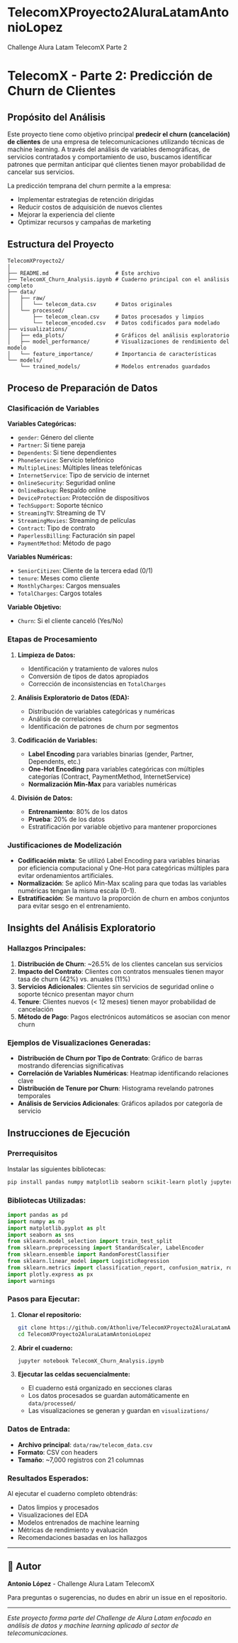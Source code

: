 # TelecomXProyecto2AluraLatamAntonioLopez
Challenge Alura Latam TelecomX Parte 2
# TelecomX - Parte 2: Predicción de Churn de Clientes

##  Propósito del Análisis

Este proyecto tiene como objetivo principal **predecir el churn (cancelación) de clientes** de una empresa de telecomunicaciones utilizando técnicas de machine learning. A través del análisis de variables demográficas, de servicios contratados y comportamiento de uso, buscamos identificar patrones que permitan anticipar qué clientes tienen mayor probabilidad de cancelar sus servicios.

La predicción temprana del churn permite a la empresa:
- Implementar estrategias de retención dirigidas
- Reducir costos de adquisición de nuevos clientes
- Mejorar la experiencia del cliente
- Optimizar recursos y campañas de marketing

## Estructura del Proyecto

```
TelecomXProyecto2/
│
├── README.md                     # Este archivo
├── TelecomX_Churn_Analysis.ipynb # Cuaderno principal con el análisis completo
├── data/
│   ├── raw/
│   │   └── telecom_data.csv      # Datos originales
│   └── processed/
│       ├── telecom_clean.csv     # Datos procesados y limpios
│       └── telecom_encoded.csv   # Datos codificados para modelado
├── visualizations/
│   ├── eda_plots/                # Gráficos del análisis exploratorio
│   ├── model_performance/        # Visualizaciones de rendimiento del modelo
│   └── feature_importance/       # Importancia de características
└── models/
    └── trained_models/           # Modelos entrenados guardados
```

##  Proceso de Preparación de Datos

### Clasificación de Variables

**Variables Categóricas:**
- `gender`: Género del cliente
- `Partner`: Si tiene pareja
- `Dependents`: Si tiene dependientes
- `PhoneService`: Servicio telefónico
- `MultipleLines`: Múltiples líneas telefónicas
- `InternetService`: Tipo de servicio de internet
- `OnlineSecurity`: Seguridad online
- `OnlineBackup`: Respaldo online
- `DeviceProtection`: Protección de dispositivos
- `TechSupport`: Soporte técnico
- `StreamingTV`: Streaming de TV
- `StreamingMovies`: Streaming de películas
- `Contract`: Tipo de contrato
- `PaperlessBilling`: Facturación sin papel
- `PaymentMethod`: Método de pago

**Variables Numéricas:**
- `SeniorCitizen`: Cliente de la tercera edad (0/1)
- `tenure`: Meses como cliente
- `MonthlyCharges`: Cargos mensuales
- `TotalCharges`: Cargos totales

**Variable Objetivo:**
- `Churn`: Si el cliente canceló (Yes/No)

### Etapas de Procesamiento

1. **Limpieza de Datos:**
   - Identificación y tratamiento de valores nulos
   - Conversión de tipos de datos apropiados
   - Corrección de inconsistencias en `TotalCharges`

2. **Análisis Exploratorio de Datos (EDA):**
   - Distribución de variables categóricas y numéricas
   - Análisis de correlaciones
   - Identificación de patrones de churn por segmentos

3. **Codificación de Variables:**
   - **Label Encoding** para variables binarias (gender, Partner, Dependents, etc.)
   - **One-Hot Encoding** para variables categóricas con múltiples categorías (Contract, PaymentMethod, InternetService)
   - **Normalización Min-Max** para variables numéricas

4. **División de Datos:**
   - **Entrenamiento**: 80% de los datos
   - **Prueba**: 20% de los datos
   - Estratificación por variable objetivo para mantener proporciones

### Justificaciones de Modelización

- **Codificación mixta**: Se utilizó Label Encoding para variables binarias por eficiencia computacional y One-Hot para categóricas múltiples para evitar ordenamientos artificiales.
- **Normalización**: Se aplicó Min-Max scaling para que todas las variables numéricas tengan la misma escala (0-1).
- **Estratificación**: Se mantuvo la proporción de churn en ambos conjuntos para evitar sesgo en el entrenamiento.

##  Insights del Análisis Exploratorio

### Hallazgos Principales:

1. **Distribución de Churn**: ~26.5% de los clientes cancelan sus servicios
2. **Impacto del Contrato**: Clientes con contratos mensuales tienen mayor tasa de churn (42%) vs. anuales (11%)
3. **Servicios Adicionales**: Clientes sin servicios de seguridad online o soporte técnico presentan mayor churn
4. **Tenure**: Clientes nuevos (< 12 meses) tienen mayor probabilidad de cancelación
5. **Método de Pago**: Pagos electrónicos automáticos se asocian con menor churn

### Ejemplos de Visualizaciones Generadas:

- **Distribución de Churn por Tipo de Contrato**: Gráfico de barras mostrando diferencias significativas
- **Correlación de Variables Numéricas**: Heatmap identificando relaciones clave
- **Distribución de Tenure por Churn**: Histograma revelando patrones temporales
- **Análisis de Servicios Adicionales**: Gráficos apilados por categoría de servicio

##  Instrucciones de Ejecución

### Prerrequisitos

Instalar las siguientes bibliotecas:

```bash
pip install pandas numpy matplotlib seaborn scikit-learn plotly jupyter
```

### Bibliotecas Utilizadas:

```python
import pandas as pd
import numpy as np
import matplotlib.pyplot as plt
import seaborn as sns
from sklearn.model_selection import train_test_split
from sklearn.preprocessing import StandardScaler, LabelEncoder
from sklearn.ensemble import RandomForestClassifier
from sklearn.linear_model import LogisticRegression
from sklearn.metrics import classification_report, confusion_matrix, roc_curve, auc
import plotly.express as px
import warnings
```

### Pasos para Ejecutar:

1. **Clonar el repositorio:**
   ```bash
   git clone https://github.com/Athonlive/TelecomXProyecto2AluraLatamAntonioLopez.git
   cd TelecomXProyecto2AluraLatamAntonioLopez
   ```

2. **Abrir el cuaderno:**
   ```bash
   jupyter notebook TelecomX_Churn_Analysis.ipynb
   ```

3. **Ejecutar las celdas secuencialmente:**
   - El cuaderno está organizado en secciones claras
   - Los datos procesados se guardan automáticamente en `data/processed/`
   - Las visualizaciones se generan y guardan en `visualizations/`

### Datos de Entrada:

- **Archivo principal**: `data/raw/telecom_data.csv`
- **Formato**: CSV con headers
- **Tamaño**: ~7,000 registros con 21 columnas

### Resultados Esperados:

Al ejecutar el cuaderno completo obtendrás:
- Datos limpios y procesados
- Visualizaciones del EDA
- Modelos entrenados de machine learning
- Métricas de rendimiento y evaluación
- Recomendaciones basadas en los hallazgos

---

## 👤 Autor

**Antonio López** - Challenge Alura Latam TelecomX

Para preguntas o sugerencias, no dudes en abrir un issue en el repositorio.

---

*Este proyecto forma parte del Challenge de Alura Latam enfocado en análisis de datos y machine learning aplicado al sector de telecomunicaciones.*
